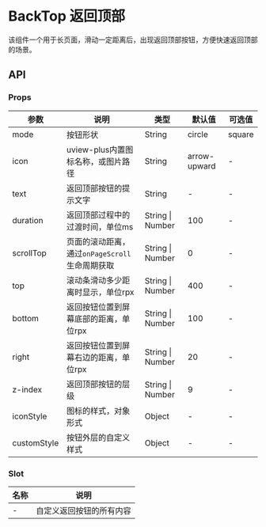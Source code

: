 # BackTop 返回顶部

该组件一个用于长页面，滑动一定距离后，出现返回顶部按钮，方便快速返回顶部的场景。

## API

### Props

| 参数 | 说明 | 类型 | 默认值 | 可选值 |
|------|------|------|--------|--------|
| mode | 按钮形状 | String | circle | square |
| icon | uview-plus内置图标名称，或图片路径 | String | arrow-upward | - |
| text | 返回顶部按钮的提示文字 | String | - | - |
| duration | 返回顶部过程中的过渡时间，单位ms | String \| Number | 100 | - |
| scrollTop | 页面的滚动距离，通过`onPageScroll`生命周期获取 | String \| Number | 0 | - |
| top | 滚动条滑动多少距离时显示，单位rpx | String \| Number | 400 | - |
| bottom | 返回按钮位置到屏幕底部的距离，单位rpx | String \| Number | 100 | - |
| right | 返回按钮位置到屏幕右边的距离，单位rpx | String \| Number | 20 | - |
| z-index | 返回顶部按钮的层级 | String \| Number | 9 | - |
| iconStyle | 图标的样式，对象形式 | Object | - | - |
| customStyle | 按钮外层的自定义样式 | Object | - | - |

### Slot

| 名称 | 说明 |
|------|------|
| - | 自定义返回按钮的所有内容 |